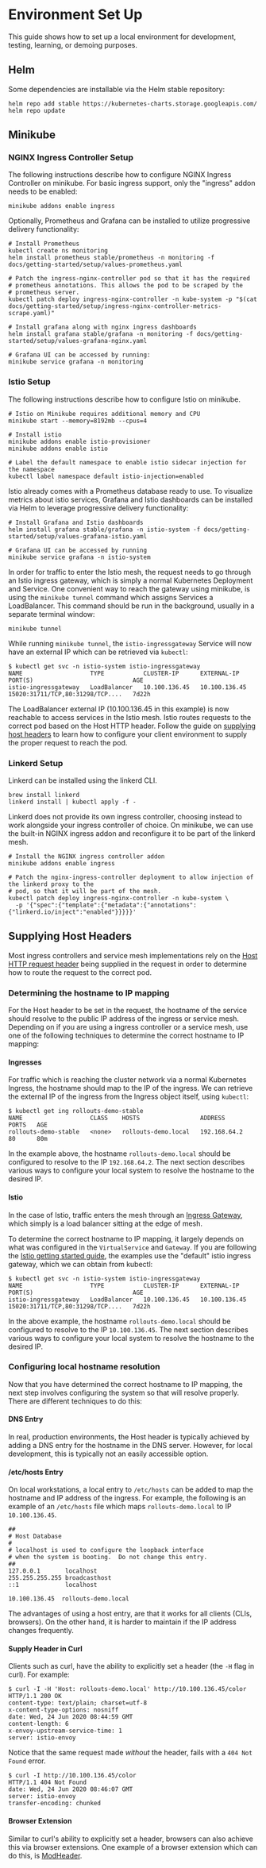 # Environment Set Up

This guide shows how to set up a local environment for development, testing, learning, or demoing
purposes.

## Helm

Some dependencies are installable via the Helm stable repository:

```shell
helm repo add stable https://kubernetes-charts.storage.googleapis.com/
helm repo update
```

## Minikube

### NGINX Ingress Controller Setup

The following instructions describe how to configure NGINX Ingress Controller on minikube. For
basic ingress support, only the "ingress" addon needs to be enabled:

```shell
minikube addons enable ingress
```

Optionally, Prometheus and Grafana can be installed to utilize progressive delivery functionality:

```
# Install Prometheus
kubectl create ns monitoring
helm install prometheus stable/prometheus -n monitoring -f docs/getting-started/setup/values-prometheus.yaml

# Patch the ingress-nginx-controller pod so that it has the required
# prometheus annotations. This allows the pod to be scraped by the
# prometheus server.
kubectl patch deploy ingress-nginx-controller -n kube-system -p "$(cat docs/getting-started/setup/ingress-nginx-controller-metrics-scrape.yaml)"

# Install grafana along with nginx ingress dashboards
helm install grafana stable/grafana -n monitoring -f docs/getting-started/setup/values-grafana-nginx.yaml

# Grafana UI can be accessed by running:
minikube service grafana -n monitoring
```

### Istio Setup

The following instructions describe how to configure Istio on minikube.

```shell
# Istio on Minikube requires additional memory and CPU
minikube start --memory=8192mb --cpus=4

# Install istio
minikube addons enable istio-provisioner
minikube addons enable istio

# Label the default namespace to enable istio sidecar injection for the namespace
kubectl label namespace default istio-injection=enabled
```

Istio already comes with a Prometheus database ready to use. To visualize metrics about istio
services, Grafana and Istio dashboards can be installed via Helm to leverage progressive delivery
functionality:

```
# Install Grafana and Istio dashboards
helm install grafana stable/grafana -n istio-system -f docs/getting-started/setup/values-grafana-istio.yaml

# Grafana UI can be accessed by running
minikube service grafana -n istio-system
```

In order for traffic to enter the Istio mesh, the request needs to go through an Istio ingress
gateway, which is simply a normal Kubernetes Deployment and Service. One convenient way to reach
the gateway using minikube, is using the `minikube tunnel` command which assigns Services a 
LoadBalancer. This command should be run in the background, usually in a separate terminal window:

```shell
minikube tunnel
```

While running `minikube tunnel`, the `istio-ingressgateway` Service will now have an external IP
which can be retrieved via `kubectl`:

```shell
$ kubectl get svc -n istio-system istio-ingressgateway
NAME                   TYPE           CLUSTER-IP      EXTERNAL-IP     PORT(S)                            AGE
istio-ingressgateway   LoadBalancer   10.100.136.45   10.100.136.45   15020:31711/TCP,80:31298/TCP....   7d22h
```

The LoadBalancer external IP (10.100.136.45 in this example) is now reachable to access services in
the Istio mesh. Istio routes requests to the correct pod based on the Host HTTP header. Follow the
guide on [supplying host headers](#supplying-host-headers) to learn how to configure your client
environment to supply the proper request to reach the pod.

### Linkerd Setup

Linkerd can be installed using the linkerd CLI.

```
brew install linkerd
linkerd install | kubectl apply -f -
```

Linkerd does not provide its own ingress controller, choosing instead to work alongside your
ingress controller of choice. On minikube, we can use the built-in NGINX ingress addon and
reconfigure it to be part of the linkerd mesh.

```
# Install the NGINX ingress controller addon
minikube addons enable ingress

# Patch the nginx-ingress-controller deployment to allow injection of the linkerd proxy to the
# pod, so that it will be part of the mesh.
kubectl patch deploy ingress-nginx-controller -n kube-system \
  -p '{"spec":{"template":{"metadata":{"annotations":{"linkerd.io/inject":"enabled"}}}}}'
```

## Supplying Host Headers

Most ingress controllers and service mesh implementations rely on the 
[Host HTTP request header](https://developer.mozilla.org/en-US/docs/Web/HTTP/Headers/Host) being
supplied in the request in order to determine how to route the request to the correct pod.

### Determining the hostname to IP mapping

For the Host header to be set in the request, the hostname of the service should resolve to the
public IP address of the ingress or service mesh. Depending on if you are using a ingress controller
or a service mesh, use one of the following techniques to determine the correct hostname to IP
mapping:

#### Ingresses

For traffic which is reaching the cluster network via a normal Kubernetes Ingress, the hostname
should map to the IP of the ingress. We can retrieve the external IP of the ingress from the
Ingress object itself, using `kubectl`:

```shell
$ kubectl get ing rollouts-demo-stable
NAME                   CLASS    HOSTS                 ADDRESS        PORTS   AGE
rollouts-demo-stable   <none>   rollouts-demo.local   192.168.64.2   80      80m
```

In the example above, the hostname `rollouts-demo.local` should be configured to resolve to the
IP `192.168.64.2`. The next section describes various ways to configure your local system to
resolve the hostname to the desired IP.

#### Istio

In the case of Istio, traffic enters the mesh through an
[Ingress Gateway](https://istio.io/latest/docs/tasks/traffic-management/ingress/ingress-control/),
which simply is a load balancer sitting at the edge of mesh.

To determine the correct hostname to IP mapping, it largely depends on what was configured in the 
`VirtualService` and `Gateway`. If you are following the
[Istio getting started guide](../istio/index.md), the examples use the "default" istio 
ingress gateway, which we can obtain from kubectl:

```shell
$ kubectl get svc -n istio-system istio-ingressgateway
NAME                   TYPE           CLUSTER-IP      EXTERNAL-IP     PORT(S)                            AGE
istio-ingressgateway   LoadBalancer   10.100.136.45   10.100.136.45   15020:31711/TCP,80:31298/TCP....   7d22h
```

In the above example, the hostname `rollouts-demo.local` should be configured to resolve to the
IP `10.100.136.45`. The next section describes various ways to configure your local system to
resolve the hostname to the desired IP.

### Configuring local hostname resolution

Now that you have determined the correct hostname to IP mapping, the next step involves configuring
the system so that will resolve properly. There are different techniques to do this:

#### DNS Entry

In real, production environments, the Host header is typically achieved by adding a DNS entry for
the hostname in the DNS server. However, for local development, this is typically not an easily
accessible option.

#### /etc/hosts Entry

On local workstations, a local entry to `/etc/hosts` can be added to map the hostname and IP address
of the ingress. For example, the following is an example of an `/etc/hosts` file which maps
`rollouts-demo.local` to IP `10.100.136.45`.

```shell
##
# Host Database
#
# localhost is used to configure the loopback interface
# when the system is booting.  Do not change this entry.
##
127.0.0.1       localhost
255.255.255.255 broadcasthost
::1             localhost

10.100.136.45  rollouts-demo.local
```

The advantages of using a host entry, are that it works for all clients (CLIs, browsers). On the
other hand, it is harder to maintain if the IP address changes frequently.

#### Supply Header in Curl

Clients such as curl, have the ability to explicitly set a header (the `-H` flag in curl).
For example:

```shell
$ curl -I -H 'Host: rollouts-demo.local' http://10.100.136.45/color
HTTP/1.1 200 OK
content-type: text/plain; charset=utf-8
x-content-type-options: nosniff
date: Wed, 24 Jun 2020 08:44:59 GMT
content-length: 6
x-envoy-upstream-service-time: 1
server: istio-envoy
```

Notice that the same request made *without* the header, fails with a `404 Not Found` error.

```shell
$ curl -I http://10.100.136.45/color
HTTP/1.1 404 Not Found
date: Wed, 24 Jun 2020 08:46:07 GMT
server: istio-envoy
transfer-encoding: chunked
```

#### Browser Extension

Similar to curl's ability to explicitly set a header, browsers can also achieve this via browser
extensions. One example of a browser extension which can do this, is
[ModHeader](https://bewisse.com/modheader/).
